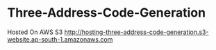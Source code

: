 # Three-Address-Code-Generation

Hosted On AWS S3 http://hosting-three-address-code-generation.s3-website.ap-south-1.amazonaws.com
